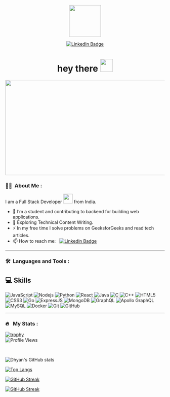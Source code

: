
<p align="center"><img src="https://media.giphy.com/media/M9gbBd9nbDrOTu1Mqx/giphy.gif" width="100"/></p>
<p align="center">
<a href="https://www.linkedin.com/in/dhyan-shah-42440b249"><img src="https://img.shields.io/badge/LinkedIn-blue?style=for-the-badge&logo=linkedin&logoColor=white" alt="LinkedIn Badge"></a>
</p>



<h1 align="center">hey there <img src="https://media.giphy.com/media/hvRJCLFzcasrR4ia7z/giphy.gif" width="40"></h1>

<p align="center"><img src="https://media.giphy.com/media/dWesBcTLavkZuG35MI/giphy.gif" width="600" height="300"  /></p>

### :man_technologist: &nbsp;About Me :

I am a Full Stack Developer <img src="https://media.giphy.com/media/WUlplcMpOCEmTGBtBW/giphy.gif" width="30"> from India.

- 🔭 I’m a student and contributing to backend for building web applications.
- 🌱 Exploring Technical Content Writing.
- ⚡ In my free time I solve problems on GeeksforGeeks and read tech articles.
- 📫 How to reach me: &nbsp; [![Linkedin Badge](https://img.shields.io/badge/--blue?style=flat&logo=Linkedin&logoColor=white)](https://www.linkedin.com/in/dhyan-shah-42440b249)

---

### 🛠 &nbsp;Languages and Tools :

## 💻 Skills

![JavaScript](https://img.shields.io/badge/-JavaScript-black?style=for-the-badge&logo=javascript)
![Nodejs](https://img.shields.io/badge/-Nodejs-black?style=for-the-badge&logo=Node.js)
![Python](https://img.shields.io/badge/-Python-black?style=for-the-badge&logo=Python)
![React](https://img.shields.io/badge/-React-black?style=for-the-badge&logo=react)
![Java](https://img.shields.io/badge/-java-E34A86?style=for-the-badge&logo=java)
![C](https://img.shields.io/badge/C-00599C?style=for-the-badge&logo=c&logoColor=white)
![C++](https://img.shields.io/badge/-C++-00599C?style=for-the-badge&logo=c)
![HTML5](https://img.shields.io/badge/-HTML5-E34F26?style=for-the-badge&logo=html5&logoColor=white)
![CSS3](https://img.shields.io/badge/-CSS3-1572B6?style=for-the-badge&logo=css3)
![Go](https://img.shields.io/badge/-Go-black?style=for-the-badge&logo=go)
![ExpressJS](https://img.shields.io/badge/Express.js-404D59?style=for-the-badge)
![MongoDB](https://img.shields.io/badge/-MongoDB-black?style=for-the-badge&logo=mongodb)
![GraphQL](https://img.shields.io/badge/-GraphQL-E10098?style=for-the-badge&logo=graphql)
![Apollo GraphQL](https://img.shields.io/badge/-Apollo%20GraphQL-311C87?style=for-the-badge&logo=apollo-graphql)
![MySQL](https://img.shields.io/badge/-MySQL-black?style=for-the-badge&logo=mysql)
![Docker](https://img.shields.io/badge/-Docker-black?style=for-the-badge&logo=docker)
![Git](https://img.shields.io/badge/-Git-black?style=for-the-badge&logo=git)
![GitHub](https://img.shields.io/badge/-GitHub-181717?style=for-the-badge&logo=github)


---

### 🔥 &nbsp; My Stats :

[![trophy](https://github-profile-trophy.vercel.app/?username=Saurav-Navdhare&theme=monokai&row=1&column=7&margin-w=15)](https://github.com/ryo-ma/github-profile-trophy)<br>
![Profile Views](https://komarev.com/ghpvc/?username=Saurav-Navdharea&label=Profile+Views)

<br>




![Dhyan's GitHub stats](https://github-readme-stats.vercel.app/api?username=dhyanshah22&show_icons=true)

[![Top Langs](https://github-readme-stats.vercel.app/api/top-langs/?username=dhyanshah22&layout=pie)](https://github.com/anuraghazra/github-readme-stats)


[![GitHub Streak](https://github-readme-streak-stats.herokuapp.com?user=dhyanshah22&theme=dark&hide_border=true)](https://git.io/streak-stats)

[![GitHub Streak](https://streak-stats.demolab.com/?user=DhyanShah22&theme=dark)](https://git.io/streak-stats)
